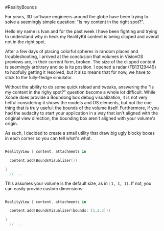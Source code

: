 #RealityBounds

For years, 3D software engineers around the globe have been trying to solve a seemingly simple question: "Is my content in the right spot?".

Hello my name is Ivan and for the past week I have been fighting and trying to understand why in heck my RealityKit content is being clipped and overall not in the right spot.

After a few days of placing colorful spheres in random places and troubleshooting, I arrived at the conclusion that volumes in VisionOS previews are, in their current form, broken. The size of the clipped content is seemingly arbitrary and so is its position. I opened a radar (FB13129449) to hopfully getting it resolved, but it also means that for now, we have to stick to the fully-fledge simulator.

Without the ability to do some quick reload and tweaks, answering the "Is my content in the righy spot?" question become a whole lot difficult. While Xcode does provide a Boundong box debug visualization, it is not very helful considering it shows the models and OS elements, but not the one thing that is truly useful: the bounds of the volume itself. Furthermore, if you had the audacity to start your application in a way that isn't aligned with the original view direction, the bounding box aren't aligned with your volume's origin.

As such, I decided to create a small utility that draw big ugly blocky boxes in each corner so you can tell what's what.

```Swift

RealityView { content, attachments in

  content.add(BoundsVisualizer())

} 
  // ...

```

This assumes your volume is the default size, as in `[1, 1, 1]`. If not, you can easily provide custom dimensions:

```Swift

RealityView { content, attachments in

  content.add(BoundsVisualizer(bounds: [1,2,3]))

} 
  // ...

```